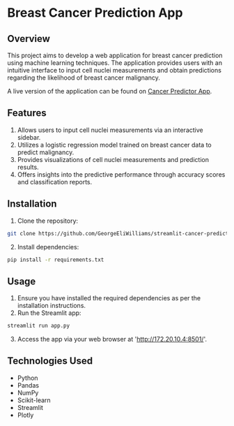 # Breast Cancer Prediction App

## Overview

This project aims to develop a web application for breast cancer prediction using machine learning techniques. The application provides users with an intuitive interface to input cell nuclei measurements and obtain predictions regarding the likelihood of breast cancer malignancy.

A live version of the application can be found on [Cancer Predictor App](http://172.20.10.4:8501/).

## Features

1. Allows users to input cell nuclei measurements via an interactive sidebar.
2. Utilizes a logistic regression model trained on breast cancer data to predict malignancy.
3. Provides visualizations of cell nuclei measurements and prediction results.
4. Offers insights into the predictive performance through accuracy scores and classification reports.

## Installation

1. Clone the repository:
```bash
git clone https://github.com/GeorgeEliWilliams/streamlit-cancer-prediction-app.git
```

2. Install dependencies:
```bash
pip install -r requirements.txt
```

## Usage

1. Ensure you have installed the required dependencies as per the installation instructions.
2. Run the Streamlit app:
```bash
streamlit run app.py
```
3. Access the app via your web browser at 'http://172.20.10.4:8501/'.

## Technologies Used

* Python
* Pandas
* NumPy
* Scikit-learn
* Streamlit
* Plotly